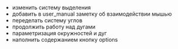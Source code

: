 + изменить систему выделения
+ добавить в user_manual заметку об взаимодействии мышью
+ переделать систему углов
+ продолжить работу над дугами
+ параметризация окружностей и дуг
+ наполнить содержанием кнопку options
